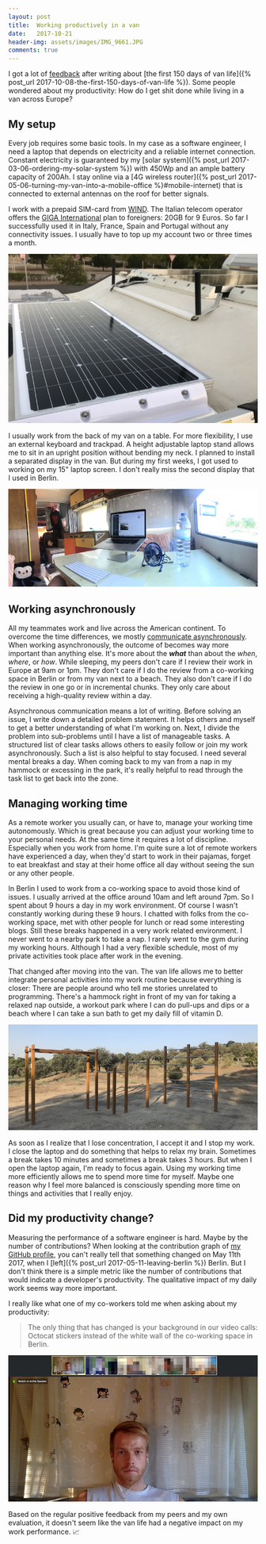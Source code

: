 ```yaml
---
layout: post
title:  Working productively in a van
date:   2017-10-21
header-img: assets/images/IMG_9661.JPG
comments: true
---
```


I got a lot of [feedback](https://news.ycombinator.com/item?id=15439967) after writing about [the first 150 days of van life]({% post_url 2017-10-08-the-first-150-days-of-van-life %}). Some people wondered about my productivity: How do I get shit done while living in a van across Europe?

## My setup

Every job requires some basic tools. In my case as a software engineer, I need a laptop that depends on electricity and a reliable internet connection. Constant electricity is guaranteed by my [solar system]({% post_url 2017-03-06-ordering-my-solar-system %}) with 450Wp and an ample battery capacity of 200Ah. I stay online via a [4G wireless router]({% post_url 2017-05-06-turning-my-van-into-a-mobile-office %}#mobile-internet) that is connected to external antennas on the roof for better signals.

I work with a prepaid SIM-card from [WIND](https://www.wind.it). The Italian telecom operator offers the [GIGA International](https://www.wind.it/privati/mobile/ricaricabile/internet/giga-international/) plan to foreigners: 20GB for 9 Euros. So far I successfully used it in Italy, France, Spain and Portugal without any connectivity issues. I usually have to top up my account two or three times a month.

![Solar panels and MIMO antennas on the roof](/assets/images/IMG_9897.jpg)

I usually work from the back of my van on a table. For more flexibility, I use an external keyboard and trackpad. A height adjustable laptop stand allows me to sit in an upright position without bending my neck. I planned to install a separated display in the van. But during my first weeks, I got used to working on my 15" laptop screen. I don't really miss the second display that I used in Berlin.

![Laptop on a stand with an external keyboard and trackpad in the back of my van](/assets/images/IMG_9661.jpg)

## Working asynchronously

All my teammates work and live across the American continent. To overcome the time differences, we mostly [communicate asynchronously](https://speakerdeck.com/mikrobi/remote-by-default-how-github-makes-remote-work-a-first-class-experience). When working asynchronously, the outcome of becomes way more important than anything else. It's more about the ***what*** than about the *when*, *where*, or *how*. While sleeping, my peers don't care if I review their work in Europe at 9am or 1pm. They don't care if I do the review from a co-working space in Berlin or from my van next to a beach. They also don't care if I do the review in one go or in incremental chunks. They only care about receiving a high-quality review within a day.

Asynchronous communication means a lot of writing. Before solving an issue, I write down a detailed problem statement. It helps others and myself to get a better understanding of what I'm working on. Next, I divide the problem into sub-problems until I have a list of manageable tasks. A structured list of clear tasks allows others to easily follow or join my work asynchronously. Such a list is also helpful to stay focused. I need several mental breaks a day. When coming back to my van from a nap in my hammock or excessing in the park, it's really helpful to read through the task list to get back into the zone.

## Managing working time

As a remote worker you usually can, or have to, manage your working time autonomously. Which is great because you can adjust your working time to your personal needs. At the same time it requires a lot of discipline. Especially when you work from home. I'm quite sure a lot of remote workers have experienced a day, when they'd start to work in their pajamas, forget to eat breakfast and stay at their home office all day without seeing the sun or any other people.

In Berlin I used to work from a co-working space to avoid those kind of issues. I usually arrived at the office around 10am and left around 7pm. So I spent about 9 hours a day in my work environment. Of course I wasn't constantly working during these 9 hours. I chatted with folks from the co-working space, met with other people for lunch or read some interesting blogs. Still these breaks happened in a very work related environment. I never went to a nearby park to take a nap. I rarely went to the gym during my working hours. Although I had a very flexible schedule, most of my private activities took place after work in the evening.

That changed after moving into the van. The van life allows me to better integrate personal activities into my work routine because everything is closer: There are people around who tell me stories unrelated to programming. There's a hammock right in front of my van for taking a relaxed nap outside, a workout park where I can do pull-ups and dips or a beach where I can take a sun bath to get my daily fill of vitamin D.

![Workout park in Casa de Campo, Madrid](/assets/images/IMG_9773.jpg)

As soon as I realize that I lose concentration, I accept it and I stop my work. I close the laptop and do something that helps to relax my brain. Sometimes a break takes 10 minutes and sometimes a break takes 3 hours. But when I open the laptop again, I'm ready to focus again. Using my working time more efficiently allows me to spend more time for myself. Maybe one reason why I feel more balanced is consciously spending more time on things and activities that I really enjoy.

## Did my productivity change?

Measuring the performance of a software engineer is hard. Maybe by the number of contributions? When looking at the contribution graph of [my GitHub profile](https://github.com/mikrobi), you can't really tell that something changed on May 11th 2017, when I [left]({% post_url 2017-05-11-leaving-berlin %}) Berlin. But I don't think there is a simple metric like the number of contributions that would indicate a developer's productivity. The qualitative impact of my daily work seems way more important.

I really like what one of my co-workers told me when asking about my productivity:

> The only thing that has changed is your background in our video calls: Octocat stickers instead of the white wall of the co-working space in Berlin.

![Screenshot of a video meeting](/assets/images/Video_Meeting.jpg)

Based on the regular positive feedback from my peers and my own evaluation, it doesn't seem like the van life had a negative impact on my work performance. :chart_with_upwards_trend:
